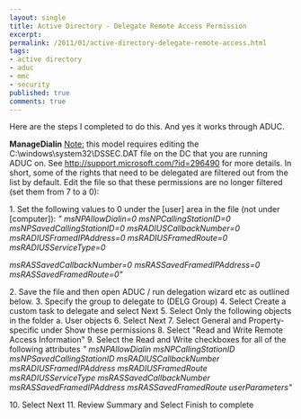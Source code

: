 ```yaml
---
layout: single
title: Active Directory - Delegate Remote Access Permission
excerpt: 
permalink: /2011/01/active-directory-delegate-remote-access.html
tags: 
- active directory
- aduc
- mmc
- security
published: true
comments: true
---
```

<span class="postbody">Here are the steps I completed to do this. And yes it works through 
ADUC. 

<b>ManageDialin</b>
<span class="postbody"><b></b>
<u>Note:</u> this model requires editing the C:\windows\system32\DSSEC.DAT 
file on the DC that you are running ADUC on. See 
<a href="http://support.microsoft.com/?id=296490" style="text-decoration: underline;" target="_blank">http://support.microsoft.com/?id=296490</a> for more details. In short, 
some of the rights that need to be delegated are filtered out from the 
list by default. Edit the file so that these permissions are no longer 
filtered (set them from 7 to a 0): 

<span class="postbody">1. Set the following values to 0 under the [user] area in the file (not 
under [computer]): 
<i>"   msNPAllowDialin=0 
msNPCallingStationID=0 
msNPSavedCallingStationID=0 
msRADIUSCallbackNumber=0 
msRADIUSFramedIPAddress=0 
msRADIUSFramedRoute=0 
msRADIUSServiceType=0 

msRASSavedCallbackNumber=0 
msRASSavedFramedIPAddress=0 
msRASSavedFramedRoute=0"</i>  

<span class="postbody">2. Save the file and then open ADUC / run delegation wizard etc as 
outlined below. 
3. Specify the group to delegate to (DELG Group) 
4. Select Create a custom task to delegate and select Next 
5. Select Only the following objects in the folder 
a. User objects 
6. Select Next 
7. Select General and Property-specific under Show these permissions 
8. Select "Read and Write Remote Access Information" 
9. Select the Read and Write checkboxes for all of the following 
attributes 
<i>"   msNPAllowDialin 
msNPCallingStationID 
msNPSavedCallingStationID 
msRADIUSCallbackNumber 
msRADIUSFramedIPAddress 
msRADIUSFramedRoute 
msRADIUSServiceType 
msRASSavedCallbackNumber 
msRASSavedFramedIPAddress 
msRASSavedFramedRoute 
userParameters" </i>

<span class="postbody">10. Select Next 
11. Review Summary and Select Finish to complete 
